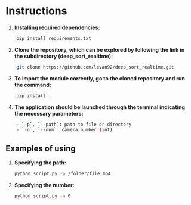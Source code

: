 # Instructions

1) **Installing required dependencies:**
```bash
    pip install requirements.txt
```

2) **Сlone the repository, which can be explored by following the link in the subdirectory (deep_sort_realtime):**
```bash
    git clone https://github.com/levan92/deep_sort_realtime.git
```

3) **To import the module correctly, go to the cloned repository and run the command:**
```bash
    pip install .
```

4) **The application should be launched through the terminal indicating the necessary parameters:**
```bash
    - `-p`, `--path`: path to file or directory
    - `-n`, `--num`: camera number (int)
```
## Examples of using

1. **Specifying the path:**
    ```bash
    python script.py -p /folder/file.mp4
    ```
2. **Specifying the number:**
    ```bash
    python script.py -n 0
    ```